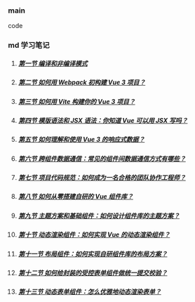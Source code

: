 ### main

code

### md 学习笔记

1.  ##### [第一节 编译和非编译模式](./md/01.md)
2.  ##### [第二节 如何用 Webpack 初构建 Vue 3 项目？](./md/02.md)
3.  ##### [第三节 如何用 Vite 构建你的 Vue 3 项目？](./md/03.md)
4.  ##### [第四节 模版语法和 JSX 语法：你知道 Vue 可以用 JSX 写吗？](./md/04.md)
5.  ##### [第五节 如何理解和使用 Vue 3 的响应式数据？](./md/05.md)
6.  ##### [第六节 跨组件数据通信：常见的组件间数据通信方式有哪些？](./md/06.md)
7.  ##### [第七节 项目代码规范：如何成为一名合格的团队协作工程师？](./md/07.md)

8.  ##### [第八节 如何从零搭建自研的 Vue 组件库？](./md/08.md)
9.  ##### [第九节 主题方案和基础组件：如何设计组件库的主题方案？](./md/09.md)
10. ##### [第十节 动态渲染组件：如何实现 Vue 的动态渲染组件？](./md/10.md)
11. ##### [第十一节 布局组件：如何实现自研组件库的布局方案？](./md/11.md)
12. ##### [第十二节 如何给封装的受控表单组件做统一提交校验？](./md/12.md)
13. ##### [第十三节 动态表单组件：怎么优雅地动态渲染表单？](./md/13.md)
